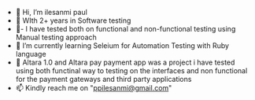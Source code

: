 - 👋 Hi, I’m ilesanmi paul
- 👀 WIth 2+ years in Software testing
- 👋- I have tested both on functional and non-functional testing using Manual testing approach
- 🌱 I’m currently learning Seleium for Automation Testing with Ruby language
- 💞️ Altara 1.0 and Altara pay payment app was a project i have tested using both functinal way to testing on the interfaces and non functional for the payment gateways and third party applications
- 📫 Kindly reach me on "ppilesanmi@gmail.com"

<!---
ilesanmipaul/ilesanmipaul is a ✨ special ✨ repository because its `README.md` (this file) appears on your GitHub profile.
You can click the Preview link to take a look at your changes.
--->
